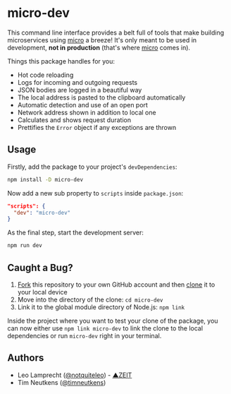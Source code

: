 # micro-dev

This command line interface provides a belt full of tools that make building microservices using [micro](https://github.com/zeit/micro) a breeze! It's only meant to be used in development, **not in production** (that's where [micro](https://github.com/zeit/micro) comes in).

Things this package handles for you:

- Hot code reloading
- Logs for incoming and outgoing requests
- JSON bodies are logged in a beautiful way
- The local address is pasted to the clipboard automatically
- Automatic detection and use of an open port
- Network address shown in addition to local one
- Calculates and shows request duration
- Prettifies the `Error` object if any exceptions are thrown

## Usage

Firstly, add the package to your project's `devDependencies`:

```bash
npm install -D micro-dev
```

Now add a new sub property to `scripts` inside `package.json`:

```json
"scripts": {
  "dev": "micro-dev"
}
```

As the final step, start the development server:

```bash
npm run dev
```

## Caught a Bug?

1. [Fork](https://help.github.com/articles/fork-a-repo/) this repository to your own GitHub account and then [clone](https://help.github.com/articles/cloning-a-repository/) it to your local device
2. Move into the directory of the clone: `cd micro-dev`
3. Link it to the global module directory of Node.js: `npm link`

Inside the project where you want to test your clone of the package, you can now either use `npm link micro-dev` to link the clone to the local dependencies or run `micro-dev` right in your terminal.

## Authors

- Leo Lamprecht ([@notquiteleo](https://twitter.com/notquiteleo)) - [▲ZEIT](https://zeit.co)
- Tim Neutkens ([@timneutkens](https://twitter.com/timneutkens))
